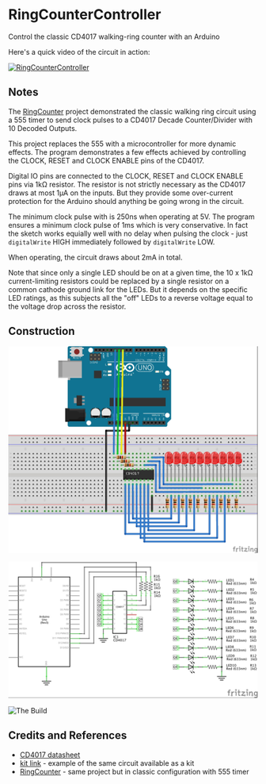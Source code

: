 # RingCounterController

Control the classic CD4017 walking-ring counter with an Arduino

Here's a quick video of the circuit in action:

[![RingCounterController](http://img.youtube.com/vi/7SMnoM0gbWc/0.jpg)](http://www.youtube.com/watch?v=7SMnoM0gbWc)

## Notes

The [RingCounter](../../Electronics101/RingCounter) project demonstrated the classic walking ring circuit
using a 555 timer to send clock pulses to a CD4017 Decade Counter/Divider with 10 Decoded Outputs.

This project replaces the 555 with a microcontroller for more dynamic effects. The program demonstrates a few effects
achieved by controlling the CLOCK, RESET and CLOCK ENABLE pins of the CD4017.

Digital IO pins are connected to the CLOCK, RESET and CLOCK ENABLE pins via 1kΩ resistor.
The resistor is not strictly necessary as the CD4017 draws at most 1µA on the inputs.
But they provide some over-current protection for the Arduino should anything be going wrong in the circuit.

The minimum clock pulse with is 250ns when operating at 5V.
The program ensures a minimum clock pulse of 1ms which is very conservative.
In fact the sketch works equially well with no delay when pulsing the clock - just `digitalWrite` HIGH immediately followed by `digitalWrite` LOW.

When operating, the circuit draws about 2mA in total.

Note that since only a single LED should be on at a given time, the 10 x 1kΩ current-limiting resistors could be replaced by a single resistor
on a common cathode ground link for the LEDs.
But it depends on the specific LED ratings, as this subjects all the "off" LEDs to a reverse voltage equal to the voltage drop across the resistor.


## Construction

![Breadboard](./assets/RingCounterController_bb.jpg?raw=true)

![The Schematic](./assets/RingCounterController_schematic.jpg?raw=true)

![The Build](./assets/RingCounterController_build.jpg?raw=true)

## Credits and References
* [CD4017 datasheet](http://www.futurlec.com/4000Series/CD4017.shtml)
* [kit link](http://www.aliexpress.com/item/M89-Free-Shipping-New-1PC-New-NE555-CD4017-Light-Water-Flowing-Light-LED-Module-DIY-Kit/32259714112.html) - example of the same circuit available as a kit
* [RingCounter](../../Electronics101/RingCounter) - same project but in classic configuration with 555 timer
